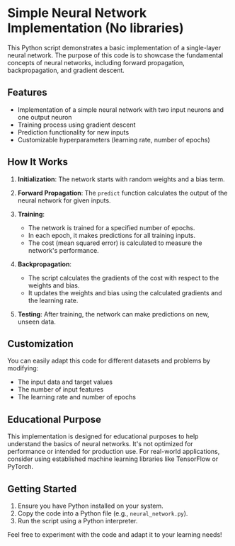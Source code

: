 # Simple Neural Network Implementation (No libraries)

This Python script demonstrates a basic implementation of a single-layer neural network. The purpose of this code is to showcase the fundamental concepts of neural networks, including forward propagation, backpropagation, and gradient descent.

## Features

- Implementation of a simple neural network with two input neurons and one output neuron
- Training process using gradient descent
- Prediction functionality for new inputs
- Customizable hyperparameters (learning rate, number of epochs)

## How It Works

1. **Initialization**: The network starts with random weights and a bias term.

2. **Forward Propagation**: The `predict` function calculates the output of the neural network for given inputs.

3. **Training**:
   - The network is trained for a specified number of epochs.
   - In each epoch, it makes predictions for all training inputs.
   - The cost (mean squared error) is calculated to measure the network's performance.

4. **Backpropagation**:
   - The script calculates the gradients of the cost with respect to the weights and bias.
   - It updates the weights and bias using the calculated gradients and the learning rate.

5. **Testing**: After training, the network can make predictions on new, unseen data.

## Customization

You can easily adapt this code for different datasets and problems by modifying:
- The input data and target values
- The number of input features
- The learning rate and number of epochs

## Educational Purpose

This implementation is designed for educational purposes to help understand the basics of neural networks. It's not optimized for performance or intended for production use. For real-world applications, consider using established machine learning libraries like TensorFlow or PyTorch.

## Getting Started

1. Ensure you have Python installed on your system.
2. Copy the code into a Python file (e.g., `neural_network.py`).
3. Run the script using a Python interpreter.

Feel free to experiment with the code and adapt it to your learning needs!
